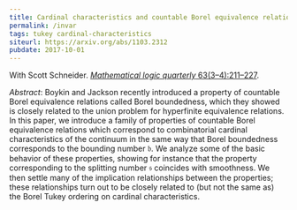```yaml
---
title: Cardinal characteristics and countable Borel equivalence relations
permalink: /invar
tags: tukey cardinal-characteristics
siteurl: https://arxiv.org/abs/1103.2312
pubdate: 2017-10-01
---
```


With Scott Schneider. [*Mathematical logic quarterly* 63(3–4):211–227](https://doi.org/10.1002/malq.201400111).<!--more-->

*Abstract*: Boykin and Jackson recently introduced a property of countable Borel equivalence relations called Borel boundedness, which they showed is closely related to the union problem for hyperfinite equivalence relations. In this paper, we introduce a family of properties of countable Borel equivalence relations which correspond to combinatorial cardinal characteristics of the continuum in the same way that Borel boundedness corresponds to the bounding number $\mathfrak b$.  We analyze some of the basic behavior of these properties, showing for instance that the property corresponding to the splitting number $\mathfrak s$ coincides with smoothness.  We then settle many of the implication relationships between the properties; these relationships turn out to be closely related to (but not the same as) the Borel Tukey ordering on cardinal characteristics.
